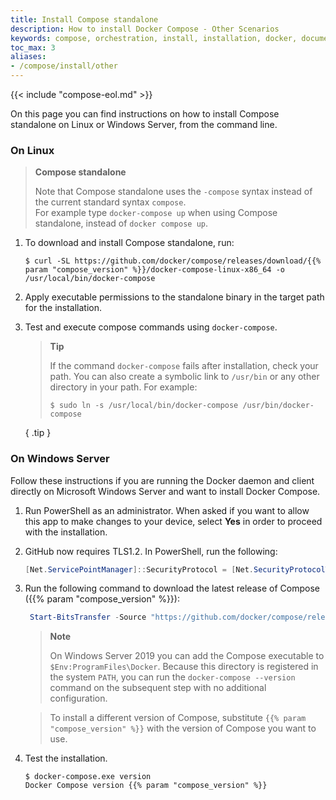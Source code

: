 ```yaml
---
title: Install Compose standalone
description: How to install Docker Compose - Other Scenarios
keywords: compose, orchestration, install, installation, docker, documentation
toc_max: 3
aliases:
- /compose/install/other
---
```


{{< include "compose-eol.md" >}}

On this page you can find instructions on how to install Compose standalone on Linux or Windows Server, from the command line.

### On Linux

> **Compose standalone**
>
> Note that Compose standalone uses the `-compose` syntax instead of the current standard syntax `compose`.  
>For example type `docker-compose up` when using Compose standalone, instead of `docker compose up`.

1. To download and install Compose standalone, run:
   ```console
   $ curl -SL https://github.com/docker/compose/releases/download/{{% param "compose_version" %}}/docker-compose-linux-x86_64 -o /usr/local/bin/docker-compose
   ```
2. Apply executable permissions to the standalone binary in the target path for the installation.
3. Test and execute compose commands using `docker-compose`.

   > **Tip**
   >
   > If the command `docker-compose` fails after installation, check your path.
   > You can also create a symbolic link to `/usr/bin` or any other directory in your path.
   > For example:
   > ```console
   > $ sudo ln -s /usr/local/bin/docker-compose /usr/bin/docker-compose
   > ```
   { .tip }

### On Windows Server

Follow these instructions if you are running the Docker daemon and client directly
on Microsoft Windows Server and want to install Docker Compose.

1.  Run PowerShell as an administrator.
    When asked if you want to allow this app to make changes to your device, select **Yes** in order to proceed with the installation.

2.  GitHub now requires TLS1.2. In PowerShell, run the following:

    ```powershell
    [Net.ServicePointManager]::SecurityProtocol = [Net.SecurityProtocolType]::Tls12
    ```
3. Run the following command to download the latest release of Compose ({{% param "compose_version" %}}):

    ```powershell
     Start-BitsTransfer -Source "https://github.com/docker/compose/releases/download/{{% param "compose_version" %}}/docker-compose-windows-x86_64.exe" -Destination $Env:ProgramFiles\Docker\docker-compose.exe
    ```

    > **Note**
    >
    > On Windows Server 2019 you can add the Compose executable to `$Env:ProgramFiles\Docker`.
     Because this directory is registered in the system `PATH`, you can run the `docker-compose --version` 
     command on the subsequent step with no additional configuration.

    > To install a different version of Compose, substitute `{{% param "compose_version" %}}`
    > with the version of Compose you want to use.

4.  Test the installation.

    ```console
    $ docker-compose.exe version
    Docker Compose version {{% param "compose_version" %}}
    ```
